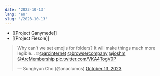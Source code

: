 ```yaml
---
date: '2023-10-13'
lang: 'en'
slug: '/2023-10-13'
---
```


- [[Project Ganymede]]
- [[Project Fiesole]]

<blockquote class="twitter-tweet">

Why can&#39;t we set emojis for folders? It will make things much more legible... 🤓<a href="https://twitter.com/arcinternet?ref_src=twsrc%5Etfw">@arcinternet</a> <a href="https://twitter.com/browsercompany?ref_src=twsrc%5Etfw">@browsercompany</a> <a href="https://twitter.com/joshm?ref_src=twsrc%5Etfw">@joshm</a> <a href="https://twitter.com/ArcMembership?ref_src=twsrc%5Etfw">@ArcMembership</a> <a href="https://t.co/VKA4TogV0P">pic.twitter.com/VKA4TogV0P</a>

&mdash; Sunghyun Cho (@anaclumos) <a href="https://twitter.com/anaclumos/status/1712730571607347437?ref_src=twsrc%5Etfw">October 13, 2023</a>

</blockquote>

